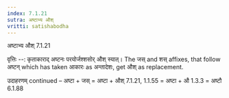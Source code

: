 ```yaml
---
index: 7.1.21
sutra: अष्टाभ्य औश्
vritti: satishabodha
---
```



 अष्टाभ्य औश् 7.1.21 


वृत्तिः --: कृताकाराद् अष्टनः परयोर्जश्शसोर् औश् स्यात्। The जस् and शस् affixes, that follow अष्टन् which has taken आकारः as अन्तादेशः, get औश् as replacement. 


उदाहरणम् continued – अष्टा + जस् = अष्टा + औश् 7.1.21, 1.1.55 = अष्टा + औ 1.3.3 = अष्टौ 6.1.88 


